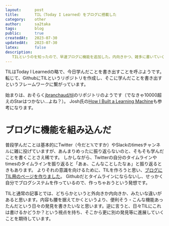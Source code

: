 ```yaml
---
layout:      post
title:       TIL（Today I Learned）をブログに搭載した
category:    other
author:      sa2taka
tags:        blog
public:      true
createdAt:   2023-07-30
updatedAt:   2023-07-30
latex:       false
description:
   TILというのを知ったので、早速ブログに機能を追加した。内向きかつ、雑多に書いていく。
---
```


TILはToday I Learnedの略で、今日学んだことを書き出すことを呼ぶようです。
転じて、GithubにTILというリポジトリを作成し、そこに学んだことを書き出すというフレームワークに繋がっています。

始まりは、おそらく[jbranchaud/til](https://github.com/jbranchaud/til)のリポジトリのようです（でなきゃ10000超えのStarはつかない...よね？）。
Josh氏の[How I Built a Learning Machine](https://dev.to/jbranchaud/how-i-built-a-learning-machine-45k9)も参考になります。

# ブログに機能を組み込んだ

普段学んだことは基本的にTwitter（今だと𝕏ですか）やSlackのtimesチャンネルに雑に投げていますが、あんまりめったに振り返らないのと、そもそも学んだことを書くことさえ稀です。
しかしながら、Twitterの自分のタイムラインやtimesのタイムラインを振り返ると「あぁ、こんなことしたなぁ」と振り返るときもあります。
よりそれの意識を向けるために、TILを作ろうと思い、[ブログにTIL用のページを作りました](https://blog.sa2taka.com/til)。
Githubだとタイムラインにならないし、せっかく自分でブログシステムを作っているので、作っちゃおうという発想です。

TILと通常の記事とでは、どちらかというと外向きか内向きか、みたいな違いがあると思います。内容も腰を据えてかくというより、便利そう・こんな機能あったんだという日々の発見を書きたいなと思います。逆に言うと、日々TILにこれは書けるかどうか？という視点を持ち、そこから更に別の発見等に進展していくことを期待しています。
